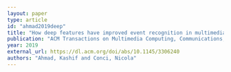 ```yaml
---
layout: paper
type: article
id: "ahmad2019deep"
title: "How deep features have improved event recognition in multimedia: A survey"
publication: "ACM Transactions on Multimedia Computing, Communications, and Applications (TOMM)"
year: 2019
external_url: https://dl.acm.org/doi/abs/10.1145/3306240
authors: "Ahmad, Kashif and Conci, Nicola"
---
```

